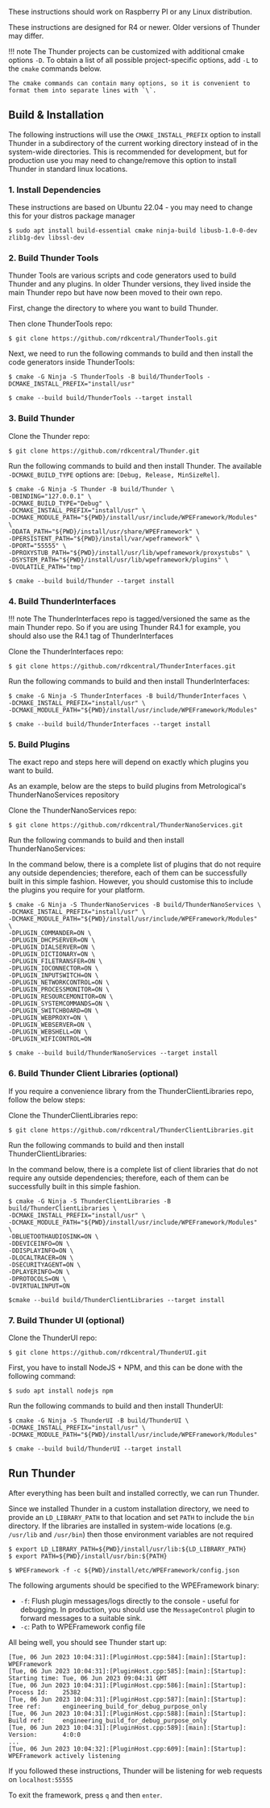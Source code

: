 These instructions should work on Raspberry PI or any Linux distribution.

These instructions are designed for R4 or newer. Older versions of Thunder may differ.

!!! note
	The Thunder projects can be customized with additional cmake options `-D`. To obtain a list of all possible project-specific options, add `-L` to the `cmake` commands below.
	
	The cmake commands can contain many options, so it is convenient to format them into separate lines with `\`.

## Build & Installation

The following instructions will use the `CMAKE_INSTALL_PREFIX` option to install Thunder in a subdirectory of the current working directory instead of in the system-wide directories. This is recommended for development, but for production use you may need to change/remove this option to install Thunder in standard linux locations.

### 1.  Install Dependencies

These instructions are based on Ubuntu 22.04 - you may need to change this for your distros package manager

```
$ sudo apt install build-essential cmake ninja-build libusb-1.0-0-dev zlib1g-dev libssl-dev
```

### 2. Build  Thunder Tools
Thunder Tools are various scripts and code generators used to build Thunder and any plugins. In older Thunder versions, they lived inside the main Thunder repo but have now been moved to their own repo.

First, change the directory to where you want to build Thunder.

Then clone ThunderTools repo:
```shell
$ git clone https://github.com/rdkcentral/ThunderTools.git
```
Next, we need to run the following commands to build and then install the code generators inside ThunderTools:
```shell
$ cmake -G Ninja -S ThunderTools -B build/ThunderTools -DCMAKE_INSTALL_PREFIX="install/usr"

$ cmake --build build/ThunderTools --target install
```

### 3. Build Thunder

Clone the Thunder repo:

```shell
$ git clone https://github.com/rdkcentral/Thunder.git
```

Run the following commands to build and then install Thunder. The available `-DCMAKE_BUILD_TYPE` options are: `[Debug, Release, MinSizeRel]`.

```shell
$ cmake -G Ninja -S Thunder -B build/Thunder \
-DBINDING="127.0.0.1" \
-DCMAKE_BUILD_TYPE="Debug" \
-DCMAKE_INSTALL_PREFIX="install/usr" \
-DCMAKE_MODULE_PATH="${PWD}/install/usr/include/WPEFramework/Modules" \
-DDATA_PATH="${PWD}/install/usr/share/WPEFramework" \
-DPERSISTENT_PATH="${PWD}/install/var/wpeframework" \
-DPORT="55555" \
-DPROXYSTUB_PATH="${PWD}/install/usr/lib/wpeframework/proxystubs" \
-DSYSTEM_PATH="${PWD}/install/usr/lib/wpeframework/plugins" \
-DVOLATILE_PATH="tmp"

$ cmake --build build/Thunder --target install
```

### 4. Build ThunderInterfaces

!!! note
	The ThunderInterfaces repo is tagged/versioned the same as the main Thunder repo. So if you are using Thunder R4.1 for example, you should also use the R4.1 tag of ThunderInterfaces

Clone the ThunderInterfaces repo:

```shell
$ git clone https://github.com/rdkcentral/ThunderInterfaces.git
```

Run the following commands to build and then install ThunderInterfaces:

```shell
$ cmake -G Ninja -S ThunderInterfaces -B build/ThunderInterfaces \
-DCMAKE_INSTALL_PREFIX="install/usr" \
-DCMAKE_MODULE_PATH="${PWD}/install/usr/include/WPEFramework/Modules"

$ cmake --build build/ThunderInterfaces --target install
```

### 5. Build Plugins

The exact repo and steps here will depend on exactly which plugins you want to build. 

As an example, below are the steps to build plugins from Metrological's ThunderNanoServices repository

Clone the ThunderNanoServices repo:
```shell
$ git clone https://github.com/rdkcentral/ThunderNanoServices.git
```

Run the following commands to build and then install ThunderNanoServices:

In the command below, there is a complete list of plugins that do not require any outside dependencies; therefore, each of them can be successfully built in this simple fashion. However, you should customise this to include the plugins you require for your platform.

```shell
$ cmake -G Ninja -S ThunderNanoServices -B build/ThunderNanoServices \
-DCMAKE_INSTALL_PREFIX="install/usr" \
-DCMAKE_MODULE_PATH="${PWD}/install/usr/include/WPEFramework/Modules" \
-DPLUGIN_COMMANDER=ON \
-DPLUGIN_DHCPSERVER=ON \
-DPLUGIN_DIALSERVER=ON \
-DPLUGIN_DICTIONARY=ON \
-DPLUGIN_FILETRANSFER=ON \
-DPLUGIN_IOCONNECTOR=ON \
-DPLUGIN_INPUTSWITCH=ON \
-DPLUGIN_NETWORKCONTROL=ON \
-DPLUGIN_PROCESSMONITOR=ON \
-DPLUGIN_RESOURCEMONITOR=ON \
-DPLUGIN_SYSTEMCOMMANDS=ON \
-DPLUGIN_SWITCHBOARD=ON \
-DPLUGIN_WEBPROXY=ON \
-DPLUGIN_WEBSERVER=ON \
-DPLUGIN_WEBSHELL=ON \
-DPLUGIN_WIFICONTROL=ON

$ cmake --build build/ThunderNanoServices --target install
```

### 6. Build Thunder Client Libraries (optional)

If you require a convenience library from the ThunderClientLibraries repo, follow the below steps:

Clone the ThunderClientLibraries repo:

```
$ git clone https://github.com/rdkcentral/ThunderClientLibraries.git
```

Run the following commands to build and then install ThunderClientLibraries:

In the command below, there is a complete list of client libraries that do not require any outside dependencies; therefore, each of them can be successfully built in this simple  fashion.

```shell
$ cmake -G Ninja -S ThunderClientLibraries -B build/ThunderClientLibraries \
-DCMAKE_INSTALL_PREFIX="install/usr" \
-DCMAKE_MODULE_PATH="${PWD}/install/usr/include/WPEFramework/Modules" \
-DBLUETOOTHAUDIOSINK=ON \
-DDEVICEINFO=ON \
-DDISPLAYINFO=ON \
-DLOCALTRACER=ON \
-DSECURITYAGENT=ON \
-DPLAYERINFO=ON \
-DPROTOCOLS=ON \
-DVIRTUALINPUT=ON

$cmake --build build/ThunderClientLibraries --target install
```



### 7. Build Thunder UI (optional)

Clone the ThunderUI repo:

```shell
$ git clone https://github.com/rdkcentral/ThunderUI.git
```

First, you have to install NodeJS + NPM, and this can be done with the following command:

```shell
$ sudo apt install nodejs npm
```

Run the following commands to build and then install ThunderUI:

```shell
$ cmake -G Ninja -S ThunderUI -B build/ThunderUI \
-DCMAKE_INSTALL_PREFIX="install/usr" \
-DCMAKE_MODULE_PATH="${PWD}/install/usr/include/WPEFramework/Modules"

$ cmake --build build/ThunderUI --target install
```


## Run Thunder

After everything has been built and installed correctly, we can run Thunder.

Since we installed Thunder in a custom installation directory, we need to provide an `LD_LIBRARY_PATH` to that location and set `PATH` to include the `bin` directory. If the libraries are installed in system-wide locations (e.g. `/usr/lib` and `/usr/bin`) then those environment variables are not required

```shell
$ export LD_LIBRARY_PATH=${PWD}/install/usr/lib:${LD_LIBRARY_PATH}
$ export PATH=${PWD}/install/usr/bin:${PATH}

$ WPEFramework -f -c ${PWD}/install/etc/WPEFramework/config.json
```

The following arguments should be specified to the WPEFramework binary:

* `-f`: Flush plugin messages/logs directly to the console - useful for debugging. In production, you should use the `MessageControl` plugin to forward messages to a suitable sink. 
* `-c`: Path to WPEFramework config file

All being well, you should see Thunder start up:

```
[Tue, 06 Jun 2023 10:04:31]:[PluginHost.cpp:584]:[main]:[Startup]: WPEFramework
[Tue, 06 Jun 2023 10:04:31]:[PluginHost.cpp:585]:[main]:[Startup]: Starting time: Tue, 06 Jun 2023 09:04:31 GMT
[Tue, 06 Jun 2023 10:04:31]:[PluginHost.cpp:586]:[main]:[Startup]: Process Id:    25382
[Tue, 06 Jun 2023 10:04:31]:[PluginHost.cpp:587]:[main]:[Startup]: Tree ref:      engineering_build_for_debug_purpose_only
[Tue, 06 Jun 2023 10:04:31]:[PluginHost.cpp:588]:[main]:[Startup]: Build ref:     engineering_build_for_debug_purpose_only
[Tue, 06 Jun 2023 10:04:31]:[PluginHost.cpp:589]:[main]:[Startup]: Version:       4:0:0
...
[Tue, 06 Jun 2023 10:04:32]:[PluginHost.cpp:609]:[main]:[Startup]: WPEFramework actively listening
```

If you followed these instructions, Thunder will be listening for web requests on `localhost:55555`

To exit the framework, press `q` and then `enter`.
